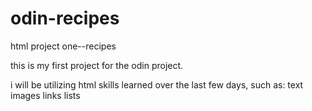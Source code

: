 # odin-recipes
html project one--recipes

this is my first project for the odin project.

i will be utilizing html skills learned over the last few days, such as:
	text
	images
	links
	lists
